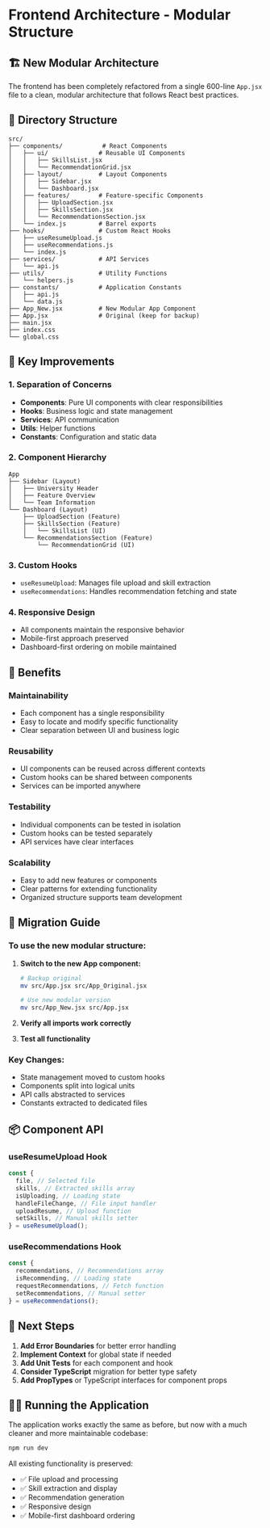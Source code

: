 # Frontend Architecture - Modular Structure

## 🏗️ New Modular Architecture

The frontend has been completely refactored from a single 600-line `App.jsx` file to a clean, modular architecture that follows React best practices.

## 📁 Directory Structure

```
src/
├── components/           # React Components
│   ├── ui/              # Reusable UI Components
│   │   ├── SkillsList.jsx
│   │   └── RecommendationGrid.jsx
│   ├── layout/          # Layout Components
│   │   ├── Sidebar.jsx
│   │   └── Dashboard.jsx
│   ├── features/        # Feature-specific Components
│   │   ├── UploadSection.jsx
│   │   ├── SkillsSection.jsx
│   │   └── RecommendationsSection.jsx
│   └── index.js         # Barrel exports
├── hooks/               # Custom React Hooks
│   ├── useResumeUpload.js
│   ├── useRecommendations.js
│   └── index.js
├── services/            # API Services
│   └── api.js
├── utils/               # Utility Functions
│   └── helpers.js
├── constants/           # Application Constants
│   ├── api.js
│   └── data.js
├── App_New.jsx          # New Modular App Component
├── App.jsx              # Original (keep for backup)
├── main.jsx
├── index.css
└── global.css
```

## 🔧 Key Improvements

### 1. **Separation of Concerns**

- **Components**: Pure UI components with clear responsibilities
- **Hooks**: Business logic and state management
- **Services**: API communication
- **Utils**: Helper functions
- **Constants**: Configuration and static data

### 2. **Component Hierarchy**

```
App
├── Sidebar (Layout)
│   ├── University Header
│   ├── Feature Overview
│   └── Team Information
└── Dashboard (Layout)
    ├── UploadSection (Feature)
    ├── SkillsSection (Feature)
    │   └── SkillsList (UI)
    └── RecommendationsSection (Feature)
        └── RecommendationGrid (UI)
```

### 3. **Custom Hooks**

- `useResumeUpload`: Manages file upload and skill extraction
- `useRecommendations`: Handles recommendation fetching and state

### 4. **Responsive Design**

- All components maintain the responsive behavior
- Mobile-first approach preserved
- Dashboard-first ordering on mobile maintained

## 🚀 Benefits

### **Maintainability**

- Each component has a single responsibility
- Easy to locate and modify specific functionality
- Clear separation between UI and business logic

### **Reusability**

- UI components can be reused across different contexts
- Custom hooks can be shared between components
- Services can be imported anywhere

### **Testability**

- Individual components can be tested in isolation
- Custom hooks can be tested separately
- API services have clear interfaces

### **Scalability**

- Easy to add new features or components
- Clear patterns for extending functionality
- Organized structure supports team development

## 🔄 Migration Guide

### To use the new modular structure:

1. **Switch to the new App component:**

   ```bash
   # Backup original
   mv src/App.jsx src/App_Original.jsx

   # Use new modular version
   mv src/App_New.jsx src/App.jsx
   ```

2. **Verify all imports work correctly**
3. **Test all functionality**

### Key Changes:

- State management moved to custom hooks
- Components split into logical units
- API calls abstracted to services
- Constants extracted to dedicated files

## 📦 Component API

### **useResumeUpload Hook**

```javascript
const {
  file, // Selected file
  skills, // Extracted skills array
  isUploading, // Loading state
  handleFileChange, // File input handler
  uploadResume, // Upload function
  setSkills, // Manual skills setter
} = useResumeUpload();
```

### **useRecommendations Hook**

```javascript
const {
  recommendations, // Recommendations array
  isRecommending, // Loading state
  requestRecommendations, // Fetch function
  setRecommendations, // Manual setter
} = useRecommendations();
```

## 🎯 Next Steps

1. **Add Error Boundaries** for better error handling
2. **Implement Context** for global state if needed
3. **Add Unit Tests** for each component and hook
4. **Consider TypeScript** migration for better type safety
5. **Add PropTypes** or TypeScript interfaces for component props

## 🏃‍♂️ Running the Application

The application works exactly the same as before, but now with a much cleaner and more maintainable codebase:

```bash
npm run dev
```

All existing functionality is preserved:

- ✅ File upload and processing
- ✅ Skill extraction and display
- ✅ Recommendation generation
- ✅ Responsive design
- ✅ Mobile-first dashboard ordering
